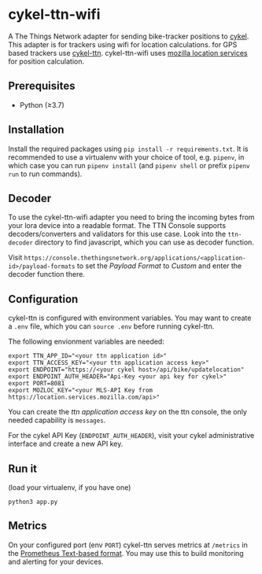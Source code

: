 # cykel-ttn-wifi
A The Things Network adapter for sending bike-tracker positions to [cykel](https://github.com/stadtulm/cykel).
This adapter is for trackers using wifi for location calculations. for GPS based trackers use [cykel-ttn](https://github.com/stadtulm/cykel-ttn). cykel-ttn-wifi uses [mozilla location services](https://location.services.mozilla.com/) for position calculation.

## Prerequisites

* Python (≥3.7)

## Installation

Install the required packages using `pip install -r requirements.txt`. It is recommended to use a virtualenv with your choice of tool, e.g. `pipenv`, in which case you can run `pipenv install` (and `pipenv shell` or prefix `pipenv run` to run commands).

## Decoder
To use the cykel-ttn-wifi adapter you need to bring the incoming bytes from your lora device into a readable format. The TTN Console supports decoders/converters and validators for this use case. Look into the `ttn-decoder` directory to find javascript, which you can use as decoder function.

Visit `https://console.thethingsnetwork.org/applications/<application-id>/payload-formats` to set the *Payload Format* to *Custom* and enter the decoder function there.

## Configuration

cykel-ttn is configured with environment variables. You may want to create a `.env` file, which you can `source .env` before running cykel-ttn.

The following envionment variables are needed:
```
export TTN_APP_ID="<your ttn application id>"
export TTN_ACCESS_KEY="<your ttn application access key>"
export ENDPOINT="https://<your cykel host>/api/bike/updatelocation"
export ENDPOINT_AUTH_HEADER="Api-Key <your api key for cykel>"
export PORT=8081
export MOZLOC_KEY="<your MLS-API Key from https://location.services.mozilla.com/api>"
```

You can create the *ttn application access key* on the ttn console, the only needed capability is `messages`.

For the cykel API Key (`ENDPOINT_AUTH_HEADER`), visit your cykel administrative interface and create a new API key.

## Run it

(load your virtualenv, if you have one)

`python3 app.py`

## Metrics

On your configured port (env `PORT`) cykel-ttn serves metrics at `/metrics` in the [Prometheus Text-based format](https://prometheus.io/docs/instrumenting/exposition_formats/). You may use this to build monitoring and alerting for your devices.

